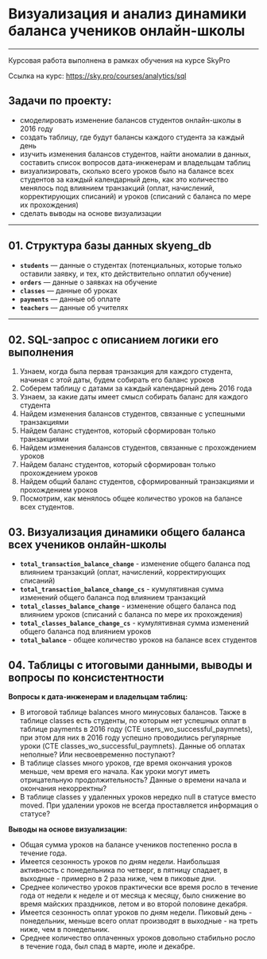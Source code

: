 # Визуализация и анализ динамики баланса учеников онлайн-школы

---

Курсовая работа выполнена в рамках обучения на курсе SkyPro

Ссылка на курс: https://sky.pro/courses/analytics/sql

## Задачи по проекту:
- смоделировать изменение балансов студентов онлайн-школы в 2016 году
- создать таблицу, где будут балансы каждого студента за каждый день
- изучить изменения балансов студентов, найти аномалии в данных,
составить список вопросов дата-инженерам и владельцам таблиц
- визуализировать, сколько всего уроков было на балансе всех студентов за каждый календарный день,
как это количество менялось под влиянием транзакций (оплат, начислений, корректирующих списаний)
и уроков (списаний с баланса по мере их прохождения)
- сделать выводы на основе визуализации

---

## 01. Структура базы данных skyeng_db

- **`students`** — данные о студентах (потенциальных, которые только оставили заявку, и тех, кто действительно оплатил обучение)
- **`orders`** — данные о заявках на обучение
- **`classes`** — данные об уроках
- **`payments`** — данные об оплате
- **`teachers`** — данные об учителях

---

## 02. SQL-запрос с описанием логики его выполнения

1. Узнаем, когда была первая транзакция для каждого студента,
начиная с этой даты, будем собирать его баланс уроков
2. Соберем таблицу с датами за каждый календарный день 2016 года
3. Узнаем, за какие даты имеет смысл собирать баланс для каждого студента
4. Найдем изменения балансов студентов, связанные с успешными транзакциями
5. Найдем баланс студентов, который сформирован только транзакциями
6. Найдем изменения балансов студентов, связанные с прохождением уроков
7. Найдем баланс студентов, который сформирован только прохождением уроков
8. Найдем общий баланс студентов, сформированный транзакциями и прохождением уроков
9. Посмотрим, как менялось общее количество уроков на балансе всех студентов.


## 03. Визуализация динамики общего баланса всех учеников онлайн-школы

- **`total_transaction_balance_change`** - изменение общего баланса под влиянием транзакций (оплат, начислений, корректирующих списаний)
- **`total_transaction_balance_change_cs`** - кумулятивная сумма изменений общего баланса под влиянием транзакций
- **`total_classes_balance_change`** - изменение общего баланса под влиянием уроков (списаний с баланса по мере их прохождения)
- **`total_classes_balance_change_cs`** - кумулятивная сумма изменений общего баланса под влиянием уроков
- **`total_balance`** - общее количество уроков на балансе всех студентов

## 04. Таблицы с итоговыми данными, выводы и вопросы по консистентности

**Вопросы к дата-инженерам и владельцам таблиц:**

- В итоговой таблице balances много минусовых балансов. 
Также в таблице classes есть студенты, по которым нет успешных оплат в таблице payments в 2016 году (CTE users_wo_successful_paymnets), 
при этом для них в 2016 году успешно проводились регулярные уроки (CTE classes_wo_successful_paymnets). 
Данные об оплатах неполные? Или несвоевременно поступают?
- В таблице classes много уроков, где время окончания уроков меньше, чем время его начала.
Как уроки могут иметь отрицательную продолжительность? Данные о времени начала и окончания некорректны?
- В таблице classes у удаленных уроков нередко null в статусе вместо moved.
При удалении уроков не всегда проставляется информация о статусе?

**Выводы на основе визуализации:**

- Общая сумма уроков на балансе учеников постепенно росла в течение года.
- Имеется сезонность уроков по дням недели. Наибольшая активность с понедельника по четверг,
в пятницу спадает, в выходные - примерно в 2 раза ниже, чем в пиковые дни.
- Среднее количество уроков практически все время росло в течение года от недели к неделе и от месяца к месяцу, 
было снижение во время майских праздников, летом и во второй половине декабря.
- Имеется сезонность оплат уроков по дням недели. 
Пиковый день - понедельник, меньше всего оплат производят в выходные - на треть ниже, чем в понедельник.
- Среднее количество оплаченных уроков довольно стабильно росло в течение года,
был спад в марте, июле и декабре.
